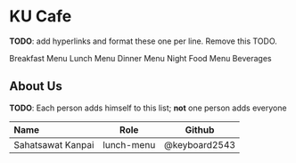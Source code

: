 # KU Cafe

**TODO**: add hyperlinks and format these one per line. Remove this TODO.

Breakfast Menu
Lunch Menu
Dinner Menu
Night Food Menu
Beverages

## About Us

**TODO**: Each person adds himself to this list; **not** one person adds everyone

| Name              | Role       | Github        |
|:------------------|------------|---------------|
| Sahatsawat Kanpai | lunch-menu | @keyboard2543 |
